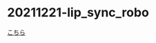# 20211221-lip_sync_robo

[こちら](https://kuronekohomuhomu.github.io/20211221-lip_sync_robo/lip_sync_robo.html)
